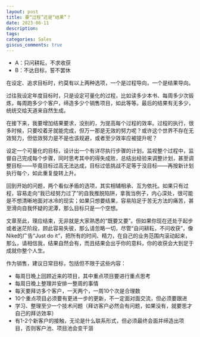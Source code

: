 ```yaml
---
layout: post
title: 要“过程”还是“结果”？
date: 2023-06-11
description:
tags: 
categories: Sales
giscus_comments: true
---
```


- A：只问耕耘，不求收获    
- B：不达目标，誓不罢休

在设定、追求目标时，约莫有以上两种选项，一个是过程导向，一个是结果导向。

过往我设定年度目标时，只是设定可量化的过程，比如读多少本书、每周多少次锻炼，每周跑多少个客户，缔造多少个销售项目，如此等等。最后的结果有无多少，统统交给天道来自然生成。

在接下来，我要增加结果要求，没别的，为提高每个过程的效率。过程的执行，很多时候，只要咬着牙就能完成，但万一那是无效的努力呢？或许这个世界不存在无效努力，但低效努力是不是也该规避，或者至少效率应被提升呢？

设定一个可量化的目标，设计出一个有详尽执行步骤的计划，监视整个过程中，监督自己完成每个步骤，同时思考其中的得失成败，总结出经验来调整计划，甚至调整目标——毕竟目标过高无法达成，目标过低挑战不足等于没目标——再按新计划执行每个，如此重复旋转上升。

回到开始的问题，两个看似矛盾的选项，其实相辅相承、互为依托。如果只有过程，容易走向“我已经努力过了”的自我推脱陷阱，拿我当例子，内心深处，很可能是不想清晰地面对冰冷的现实；如果只想要结果，容易陷足于苦无方法的痛苦，甚至滑向自我怀疑的泥潭，那么目标只是一个空想。

文章至此，理应结束，无非就是大家熟悉的“既要又要”。但如果你现在还处于起步或者迷茫阶段，顾此容易失彼，那么请忽略一切，尽管“自问耕耘，不问收获”，像Nike的广告“Just do it”，把所有的时间、精力，在自己的业务范围内滚动起来，那么，请相信我，结果自然会有，而且结果会出乎你的意料，你的收获会大到足于成就你整个人生。

作为销售，建议日常目标，包括但不限于这些内容：

- 每周日晚上回顾近来的项目，其中重点项目要进行重点思考    
- 每周日晚上整理并安排一整周的事情    
- 每天要拜访多个客户，一天两个，一周10个次是合理数    
- 10个重点项目必须要有更进一步的更新，不一定面对面交流，但必须要跟进    
- 学习、整理至少一个技术问题（拜访客户必然会有问题，如果没有，就要思才自己的拜访效率）    
- 有1-2个新客户的接触，无论是什么联系形式，但必须最终会面并缔造出项目，否则客户池、项目池会变干涸